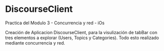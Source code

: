 # DiscourseClient
Practica del Modulo 3 - Concurrencia y red - iOs

Creación de Aplicacion DiscourseClient, para la visulización de tabBar con tres elementos a explorar (Users, Topics y Categories). Todo esto realizado mediante concurrencia y red.

